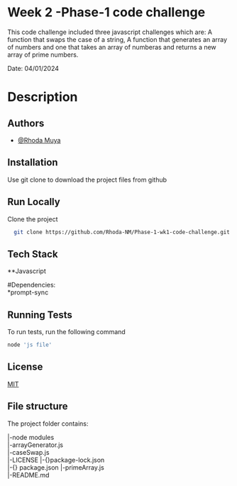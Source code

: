 # Week 2 -Phase-1 code challenge

This code challenge included three javascript challenges which are:
A function that swaps the  case of a string, A function that generates an array of numbers and one that takes an array of numberas and returns a new array of prime numbers.

Date: 04/01/2024

# Description




## Authors

- [@Rhoda Muya](https://www.github.com/Rhoda-NM)


## Installation

Use git clone to download the project files from github
## Run Locally

Clone the project

```bash
  git clone https://github.com/Rhoda-NM/Phase-1-wk1-code-challenge.git
```



## Tech Stack

**Javascript

#Dependencies:   
*prompt-sync

## Running Tests

To run tests, run the following command

```bash
node 'js file'
```


## License

[MIT](https://choosealicense.com/licenses/mit/)


## File structure
The project folder contains:

|-node modules                       
|-arrayGenerator.js  
|-caseSwap.js  
|-LICENSE
|-{}package-lock.json    
|-{} package.json 
|-primeArray.js     
|-README.md